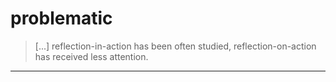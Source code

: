 # problematic


> [...] reflection-in-action has been often studied, reflection-on-action has received less attention.  
  



----


